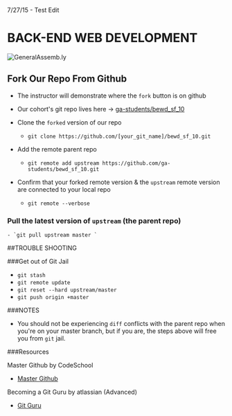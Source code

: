 7/27/15 - Test Edit

BACK-END WEB DEVELOPMENT
============================

![GeneralAssemb.ly](https://github.com/generalassembly/ga-ruby-on-rails-for-devs/raw/master/images/ga.png "GeneralAssemb.ly")


## Fork Our Repo From Github

- The instructor will demonstrate where the `fork` button is on github

- Our cohort's git repo lives here -> [ga-students/bewd_sf_10](https://github.com/ga-students/bewd_sf_10)


- Clone the `forked` version of our repo
	- `git clone https://github.com/[your_git_name]/bewd_sf_10.git`


- Add the remote parent repo
	- `git remote add upstream https://github.com/ga-students/bewd_sf_10.git`

- Confirm that your forked remote version & the `upstream` remote version are connected to your local repo
	-  `git remote --verbose `


### Pull the latest version of `upstream` (the parent repo)
	- `git pull upstream master `



##TROUBLE SHOOTING


###Get out of Git Jail

 -  `git stash`
 -  `git remote update`
 -  `git reset --hard upstream/master`
 -  `git push origin +master`

###NOTES

- You should not be experiencing `diff` conflicts with the parent repo when you're on your master branch, but if you are, the steps above will free you from `git` jail.


###Resources

Master Github by CodeSchool
- [Master Github](https://www.codeschool.com/courses/mastering-github?gclid=CLKvndDQzMUCFU6VfgodrbYA5w)


Becoming a Git Guru by atlassian (Advanced)
- [Git Guru](https://www.atlassian.com/git/tutorials/)

